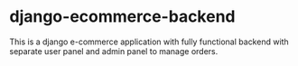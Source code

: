 # django-ecommerce-backend

This is a django e-commerce application with fully functional backend with separate user panel and admin panel to manage orders.


